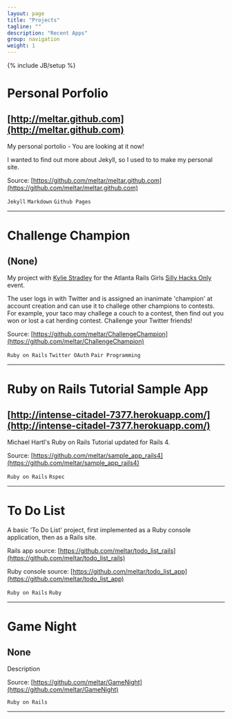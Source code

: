 ```yaml
---
layout: page
title: "Projects"
tagline: ""
description: "Recent Apps"
group: navigation
weight: 1
---
```

{% include JB/setup %}

# Personal Porfolio
## [http://meltar.github.com](http://meltar.github.com)
My personal portolio - You are looking at it now!

I wanted to find out more about Jekyll, so I
used to to make my personal site.

Source: [https://github.com/meltar/meltar.github.com](https://github.com/meltar/meltar.github.com)

`Jekyll` `Markdown` `Github Pages`

***

# Challenge Champion
## (None)
My project with [Kylie Stradley](https://github.com/kstradley) for the Atlanta Rails Girls
[Silly Hacks Only](http://www.meetup.com/Rails-Girls-Atlanta/events/141284772/) event.

The user logs in with Twitter and is assigned an inanimate 'champion' at account creation and can use it to challege
other champions to contests. For example, your taco may challege a couch to a contest, then
find out you won or lost a cat herding contest. Challenge your Twitter friends!

Source: [https://github.com/meltar/ChallengeChampion](https://github.com/meltar/ChallengeChampion)

`Ruby on Rails` `Twitter OAuth` `Pair Programming`

***

# Ruby on Rails Tutorial Sample App
## [http://intense-citadel-7377.herokuapp.com/](http://intense-citadel-7377.herokuapp.com/)
Michael Hartl's Ruby on Rails Tutorial updated for Rails 4.

Source: [https://github.com/meltar/sample_app_rails4](https://github.com/meltar/sample_app_rails4)

`Ruby on Rails` `Rspec`

***

# To Do List

A basic 'To Do List' project, first implemented as a Ruby console application, then as a
Rails site.

Rails app source: [https://github.com/meltar/todo_list_rails](https://github.com/meltar/todo_list_rails)

Ruby console source: [https://github.com/meltar/todo_list_app](https://github.com/meltar/todo_list_app)

`Ruby on Rails` `Ruby`

***

# Game Night
## None
Description

Source: [https://github.com/meltar/GameNight](https://github.com/meltar/GameNight)

`Ruby on Rails`

***
